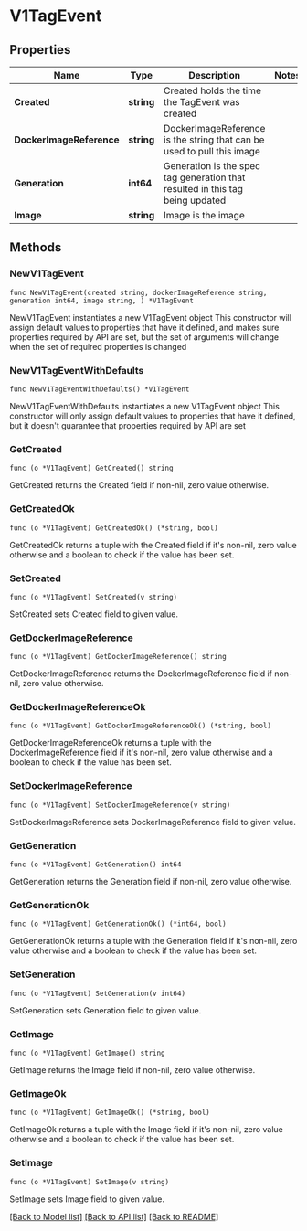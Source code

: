 # V1TagEvent

## Properties

Name | Type | Description | Notes
------------ | ------------- | ------------- | -------------
**Created** | **string** | Created holds the time the TagEvent was created | 
**DockerImageReference** | **string** | DockerImageReference is the string that can be used to pull this image | 
**Generation** | **int64** | Generation is the spec tag generation that resulted in this tag being updated | 
**Image** | **string** | Image is the image | 

## Methods

### NewV1TagEvent

`func NewV1TagEvent(created string, dockerImageReference string, generation int64, image string, ) *V1TagEvent`

NewV1TagEvent instantiates a new V1TagEvent object
This constructor will assign default values to properties that have it defined,
and makes sure properties required by API are set, but the set of arguments
will change when the set of required properties is changed

### NewV1TagEventWithDefaults

`func NewV1TagEventWithDefaults() *V1TagEvent`

NewV1TagEventWithDefaults instantiates a new V1TagEvent object
This constructor will only assign default values to properties that have it defined,
but it doesn't guarantee that properties required by API are set

### GetCreated

`func (o *V1TagEvent) GetCreated() string`

GetCreated returns the Created field if non-nil, zero value otherwise.

### GetCreatedOk

`func (o *V1TagEvent) GetCreatedOk() (*string, bool)`

GetCreatedOk returns a tuple with the Created field if it's non-nil, zero value otherwise
and a boolean to check if the value has been set.

### SetCreated

`func (o *V1TagEvent) SetCreated(v string)`

SetCreated sets Created field to given value.


### GetDockerImageReference

`func (o *V1TagEvent) GetDockerImageReference() string`

GetDockerImageReference returns the DockerImageReference field if non-nil, zero value otherwise.

### GetDockerImageReferenceOk

`func (o *V1TagEvent) GetDockerImageReferenceOk() (*string, bool)`

GetDockerImageReferenceOk returns a tuple with the DockerImageReference field if it's non-nil, zero value otherwise
and a boolean to check if the value has been set.

### SetDockerImageReference

`func (o *V1TagEvent) SetDockerImageReference(v string)`

SetDockerImageReference sets DockerImageReference field to given value.


### GetGeneration

`func (o *V1TagEvent) GetGeneration() int64`

GetGeneration returns the Generation field if non-nil, zero value otherwise.

### GetGenerationOk

`func (o *V1TagEvent) GetGenerationOk() (*int64, bool)`

GetGenerationOk returns a tuple with the Generation field if it's non-nil, zero value otherwise
and a boolean to check if the value has been set.

### SetGeneration

`func (o *V1TagEvent) SetGeneration(v int64)`

SetGeneration sets Generation field to given value.


### GetImage

`func (o *V1TagEvent) GetImage() string`

GetImage returns the Image field if non-nil, zero value otherwise.

### GetImageOk

`func (o *V1TagEvent) GetImageOk() (*string, bool)`

GetImageOk returns a tuple with the Image field if it's non-nil, zero value otherwise
and a boolean to check if the value has been set.

### SetImage

`func (o *V1TagEvent) SetImage(v string)`

SetImage sets Image field to given value.



[[Back to Model list]](../README.md#documentation-for-models) [[Back to API list]](../README.md#documentation-for-api-endpoints) [[Back to README]](../README.md)


